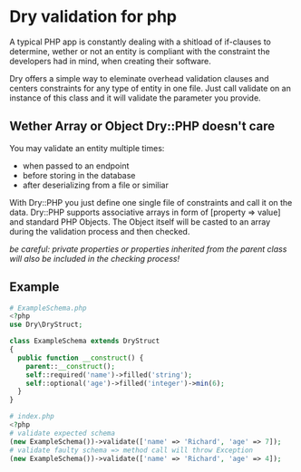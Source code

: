 # Dry validation for php
A typical PHP app is constantly dealing with a shitload of if-clauses to determine, wether or not an entity is compliant with the constraint the developers had in mind, when creating their software.

Dry offers a simple way to eleminate overhead validation clauses and centers constraints for any type of entity in one file. Just call validate on an instance of this class and it will validate the parameter you provide.

## Wether Array or Object Dry::PHP doesn't care
You may validate an entity multiple times:
* when passed to an endpoint
* before storing in the database
* after deserializing from a file or similiar

With Dry::PHP you just define one single file of constraints and call it on the data.
Dry::PHP supports associative arrays in form of [property => value] and standard PHP Objects.
The Object itself will be casted to an array during the validation process and then checked.

*be careful: private properties or properties inherited from the parent class will also be included in the checking process!*

## Example
```PHP
# ExampleSchema.php
<?php
use Dry\DryStruct;

class ExampleSchema extends DryStruct 
{
  public function __construct() {
    parent::__construct();
    self::required('name')->filled('string');
    self::optional('age')->filled('integer')->min(6);
  }
}
```
```PHP
# index.php
<?php
# validate expected schema
(new ExampleSchema())->validate(['name' => 'Richard', 'age' => 7]);
# validate faulty schema => method call will throw Exception
(new ExampleSchema())->validate(['name' => 'Richard', 'age' => 4]);
```
